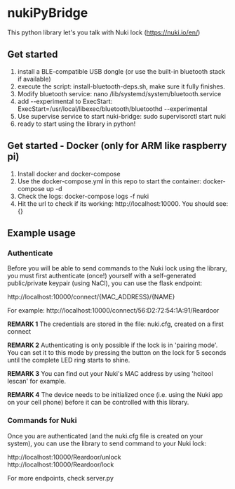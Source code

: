 # nukiPyBridge

This python library let's you talk with Nuki lock (https://nuki.io/en/)

## Get started
1. install a BLE-compatible USB dongle (or use the built-in bluetooth stack if available)
2. execute the script: install-bluetooth-deps.sh, make sure it fully finishes.
3. Modify bluetooth service: nano /lib/systemd/system/bluetooth.service
4. add --experimental to ExecStart: ExecStart=/usr/local/libexec/bluetooth/bluetoothd --experimental  
5. Use supervise service to start nuki-bridge: sudo supervisorctl start nuki
6. ready to start using the library in python!

## Get started - Docker (only for ARM like raspberry pi)
1. Install docker and docker-compose
2. Use the docker-compose.yml in this repo to start the container: docker-compose up -d
3. Check the logs: docker-compose logs -f nuki 
4. Hit the url to check if its working: http://localhost:10000. You should see: {}

## Example usage
### Authenticate
Before you will be able to send commands to the Nuki lock using the library, you must first authenticate (once!) yourself with a self-generated public/private keypair (using NaCl), you can use the flask endpoint:

http://localhost:10000/connect/{MAC_ADDRESS}/{NAME}

For example: http://localhost:10000/connect/56:D2:72:54:1A:91/Reardoor

**REMARK 1** The credentials are stored in the file: nuki.cfg, created on a first connect

**REMARK 2** Authenticating is only possible if the lock is in 'pairing mode'. You can set it to this mode by pressing the button on the lock for 5 seconds until the complete LED ring starts to shine.

**REMARK 3** You can find out your Nuki's MAC address by using 'hcitool lescan' for example.

**REMARK 4** The device needs to be initialized once (i.e. using the Nuki app on your cell phone) before it can be controlled with this library.

### Commands for Nuki
Once you are authenticated (and the nuki.cfg file is created on your system), you can use the library to send command to your Nuki lock:

http://localhost:10000/Reardoor/unlock
http://localhost:10000/Reardoor/lock

For more endpoints, check server.py

